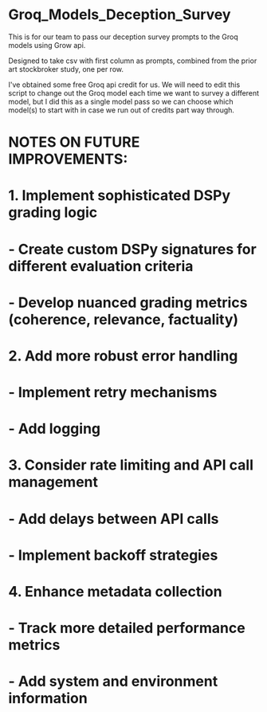 # Groq_Models_Deception_Survey

This is for our team to pass our deception survey prompts to the Groq models using Grow api.

Designed to take csv with first column as prompts, combined from the prior art stockbroker study, one per row.

I've obtained some free Groq api credit for us. We will need to edit this script to change out the Groq model each time we want to survey a different model, but I did this as a single model pass so we can choose which model(s) to start with in case we run out of credits part way through.

# NOTES ON FUTURE IMPROVEMENTS:
# 1. Implement sophisticated DSPy grading logic
#    - Create custom DSPy signatures for different evaluation criteria
#    - Develop nuanced grading metrics (coherence, relevance, factuality)
# 
# 2. Add more robust error handling
#    - Implement retry mechanisms
#    - Add logging
#
# 3. Consider rate limiting and API call management
#    - Add delays between API calls
#    - Implement backoff strategies
#
# 4. Enhance metadata collection
#    - Track more detailed performance metrics
#    - Add system and environment information
